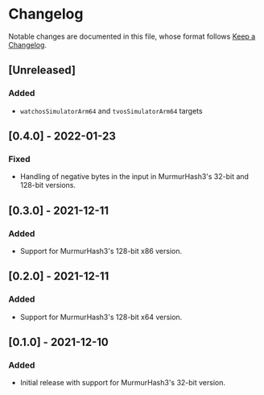 # Changelog

Notable changes are documented in this file, whose format follows [Keep a Changelog](https://keepachangelog.com/en/1.0.0/).

## [Unreleased]

### Added

- `watchosSimulatorArm64` and `tvosSimulatorArm64` targets

## [0.4.0] - 2022-01-23

### Fixed

- Handling of negative bytes in the input in MurmurHash3's 32-bit and 128-bit versions.

## [0.3.0] - 2021-12-11

### Added

- Support for MurmurHash3's 128-bit x86 version.

## [0.2.0] - 2021-12-11

### Added

- Support for MurmurHash3's 128-bit x64 version.

## [0.1.0] - 2021-12-10

### Added

- Initial release with support for MurmurHash3's 32-bit version.
